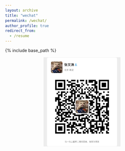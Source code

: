```yaml
---
layout: archive
title: "wechat"
permalink: /wechat/
author_profile: true
redirect_from:
  - /resume
---
```


{% include base_path %}

<p align="center">
<img src="/images/Wechat.jpg" width="50%">
</p>
